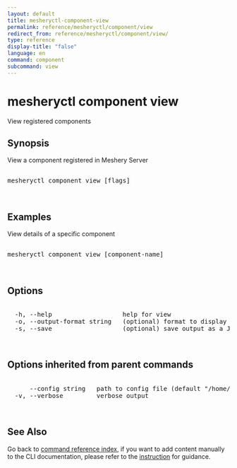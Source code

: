 ```yaml
---
layout: default
title: mesheryctl-component-view
permalink: reference/mesheryctl/component/view
redirect_from: reference/mesheryctl/component/view/
type: reference
display-title: "false"
language: en
command: component
subcommand: view
---
```


# mesheryctl component view

View registered components

## Synopsis

View a component registered in Meshery Server
<pre class='codeblock-pre'>
<div class='codeblock'>
mesheryctl component view [flags]

</div>
</pre> 

## Examples

View details of a specific component
<pre class='codeblock-pre'>
<div class='codeblock'>
mesheryctl component view [component-name]

</div>
</pre> 

## Options

<pre class='codeblock-pre'>
<div class='codeblock'>
  -h, --help                   help for view
  -o, --output-format string   (optional) format to display in [json|yaml] (default "yaml")
  -s, --save                   (optional) save output as a JSON/YAML file

</div>
</pre>

## Options inherited from parent commands

<pre class='codeblock-pre'>
<div class='codeblock'>
      --config string   path to config file (default "/home/runner/.meshery/config.yaml")
  -v, --verbose         verbose output

</div>
</pre>

## See Also

Go back to [command reference index](/reference/mesheryctl/), if you want to add content manually to the CLI documentation, please refer to the [instruction](/project/contributing/contributing-cli#preserving-manually-added-documentation) for guidance.
